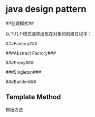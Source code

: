 # java design pattern #

##创建模式##

以下几个模式通常出现在对象的创建过程中：

###Factory###

###Abstract Factory###

###Proxy###

###Singleton###

###Builder###

## Template Method ##
模板方法

## ##